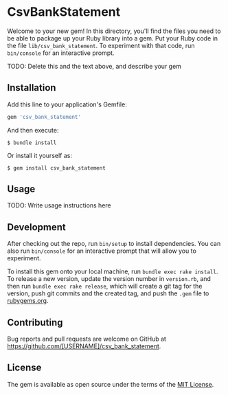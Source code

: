 # CsvBankStatement

Welcome to your new gem! In this directory, you'll find the files you need to be able to package up your Ruby library into a gem. Put your Ruby code in the file `lib/csv_bank_statement`. To experiment with that code, run `bin/console` for an interactive prompt.

TODO: Delete this and the text above, and describe your gem

## Installation

Add this line to your application's Gemfile:

```ruby
gem 'csv_bank_statement'
```

And then execute:

    $ bundle install

Or install it yourself as:

    $ gem install csv_bank_statement

## Usage

TODO: Write usage instructions here

## Development

After checking out the repo, run `bin/setup` to install dependencies. You can also run `bin/console` for an interactive prompt that will allow you to experiment.

To install this gem onto your local machine, run `bundle exec rake install`. To release a new version, update the version number in `version.rb`, and then run `bundle exec rake release`, which will create a git tag for the version, push git commits and the created tag, and push the `.gem` file to [rubygems.org](https://rubygems.org).

## Contributing

Bug reports and pull requests are welcome on GitHub at https://github.com/[USERNAME]/csv_bank_statement.

## License

The gem is available as open source under the terms of the [MIT License](https://opensource.org/licenses/MIT).
